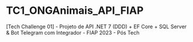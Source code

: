 # TC1_ONGAnimais_API_FIAP
[Tech Challenge 01] - Projeto de API .NET 7 (DDD) + EF Core + SQL Server &amp; Bot Telegram com Integrador - FIAP 2023 - Pós Tech
